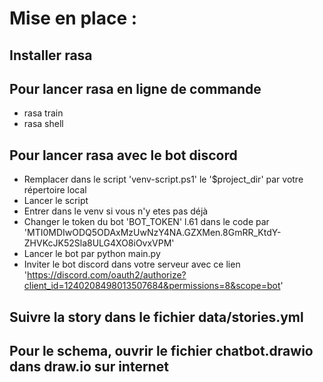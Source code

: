 # Mise en place : 

## Installer rasa

## Pour lancer rasa en ligne de commande
- rasa train
- rasa shell

## Pour lancer rasa avec le bot discord

- Remplacer dans le script 'venv-script.ps1' le '$project_dir' par votre répertoire local
- Lancer le script
- Entrer dans le venv si vous n'y etes pas déjà
- Changer le token du bot 'BOT_TOKEN' l.61 dans le code par 'MTI0MDIwODQ5ODAxMzUwNzY4NA.GZXMen.8GmRR_KtdY-ZHVKcJK52Sla8ULG4XO8iOvxVPM'
- Lancer le bot par python main.py
- Inviter le bot discord dans votre serveur avec ce lien 'https://discord.com/oauth2/authorize?client_id=1240208498013507684&permissions=8&scope=bot'

## Suivre la story dans le fichier data/stories.yml

## Pour le schema, ouvrir le fichier chatbot.drawio dans draw.io sur internet

